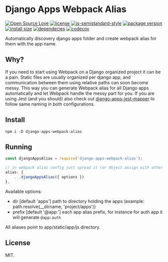 # Django Apps Webpack Alias
[![Open Source Love](https://badges.frapsoft.com/os/v1/open-source.svg?v=103)](https://github.com/ellerbrock/open-source-badges/)
[![license](https://img.shields.io/github/license/marinko-peso/django-apps-webpack-alias.svg)](https://github.com/marinko-peso/django-apps-webpack-alias/blob/master/LICENSE)
[![js-semistandard-style](https://img.shields.io/badge/code%20style-semistandard-brightgreen.svg)](https://github.com/Flet/semistandard)
[![package version](https://img.shields.io/npm/v/django-apps-webpack-alias.svg)](https://npm.im/django-apps-webpack-alias)
[![install size](https://packagephobia.now.sh/badge?p=django-apps-webpack-alias)](https://packagephobia.now.sh/result?p=django-apps-webpack-alias)
[![dependecies](https://david-dm.org/marinko-peso/django-apps-webpack-alias.svg)](https://david-dm.org/marinko-peso/django-apps-webpack-alias)
[![codecov](https://codecov.io/gh/marinko-peso/django-apps-webpack-alias/branch/master/graph/badge.svg)](https://codecov.io/gh/marinko-peso/django-apps-webpack-alias)

Automatically discovery django apps folder and create webpack alias for them with the app name.


## Why?

If you need to start using Webpack on a Django organized project it can be a pain. Static files are usually organized per django app, and communication between them using relative paths can soon become messy.
This way you can generate Webpack alias for all Django apps automatically and let Webpack handle the messy part for you.
If you are using Jest (and you should) also check out [django-apps-jest-mapper](https://npm.im/django-apps-jest-mapper) to follow same naming in both configurations.


## Install

```ssh
npm i -D django-apps-webpack-alias
```


## Running

```js
const djangoAppsAlias = require('django-apps-webpack-alias');

// in webpack alias config just spread it (or Object.assign with other alias entries)
alias: {
    ...djangoAppsAlias({ options })
},
```

Available options:
- dir [default 'apps'] path to directory holding the apps (example: path.resolve(__dirname, 'project/apps'))
- prefix [default '@app:'] each app alias prefix, for instance for auth app it will generate ``` @app:auth ```

All aliases point to app/static/app/js directory.


## License

MIT.
